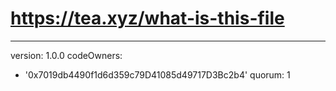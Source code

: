 # https://tea.xyz/what-is-this-file
---
version: 1.0.0
codeOwners:
  - '0x7019db4490f1d6d359c79D41085d49717D3Bc2b4'
quorum: 1
